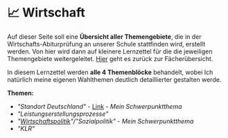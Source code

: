 # 📈 Wirtschaft

Auf dieser Seite soll eine **Übersicht aller Themengebiete**, die in der Wirtschafts-Abiturprüfung an unserer Schule stattfinden wird, erstellt werden. Von hier wird dann auf kleinere Lernzettel für die die jeweiligen Themengebiete weitergeleitet. [Hier](../README.md) geht es zurück zur Fächerübersicht.

In diesem Lernzettel werden **alle 4 Themenblöcke** behandelt, wobei Ich natürlich meine eigenen Wahlthemen deutlich detaillierter gestalten werde.

**Themen:**

- *"Standort Deutschland"* - [Link](STANDORT_DE.md) - *Mein Schwerpunktthema*
- *"Leistungserstellungsprozesse"*
- *"[Wirtschaftspolitik](WIRTSCHAFTSPOLITIK.md)"/"Sozialpolitik"* - *Mein Schwerpunktthema*
- *"KLR"*

